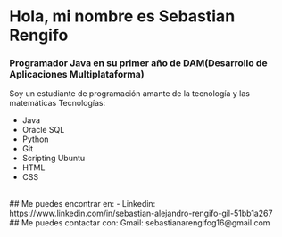 # Hola, mi nombre es Sebastian Rengifo
### Programador Java en su primer año de DAM(Desarrollo de Aplicaciones Multiplataforma)


Soy un estudiante de programación amante de la tecnología y las matemáticas
Tecnologías:
- Java
- Oracle SQL
- Python
- Git
- Scripting Ubuntu
- HTML
- CSS
<br/>
## Me puedes encontrar en:
- Linkedin: https://www.linkedin.com/in/sebastian-alejandro-rengifo-gil-51bb1a267
<br/>
## Me puedes contactar con:
Gmail: sebastianarengifog16@gmail.com

